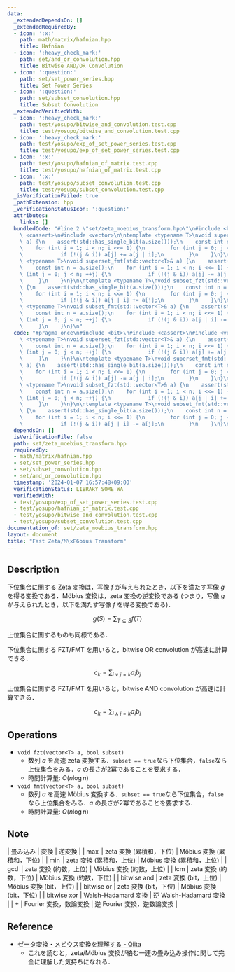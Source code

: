 ```yaml
---
data:
  _extendedDependsOn: []
  _extendedRequiredBy:
  - icon: ':x:'
    path: math/matrix/hafnian.hpp
    title: Hafnian
  - icon: ':heavy_check_mark:'
    path: set/and_or_convolution.hpp
    title: Bitwise AND/OR Convolution
  - icon: ':question:'
    path: set/set_power_series.hpp
    title: Set Power Series
  - icon: ':question:'
    path: set/subset_convolution.hpp
    title: Subset Convolution
  _extendedVerifiedWith:
  - icon: ':heavy_check_mark:'
    path: test/yosupo/bitwise_and_convolution.test.cpp
    title: test/yosupo/bitwise_and_convolution.test.cpp
  - icon: ':heavy_check_mark:'
    path: test/yosupo/exp_of_set_power_series.test.cpp
    title: test/yosupo/exp_of_set_power_series.test.cpp
  - icon: ':x:'
    path: test/yosupo/hafnian_of_matrix.test.cpp
    title: test/yosupo/hafnian_of_matrix.test.cpp
  - icon: ':x:'
    path: test/yosupo/subset_convolution.test.cpp
    title: test/yosupo/subset_convolution.test.cpp
  _isVerificationFailed: true
  _pathExtension: hpp
  _verificationStatusIcon: ':question:'
  attributes:
    links: []
  bundledCode: "#line 2 \"set/zeta_moebius_transform.hpp\"\n#include <bit>\n#include\
    \ <cassert>\n#include <vector>\n\ntemplate <typename T>\nvoid superset_fzt(std::vector<T>&\
    \ a) {\n    assert(std::has_single_bit(a.size()));\n    const int n = a.size();\n\
    \    for (int i = 1; i < n; i <<= 1) {\n        for (int j = 0; j < n; ++j) {\n\
    \            if (!(j & i)) a[j] += a[j | i];\n        }\n    }\n}\n\ntemplate\
    \ <typename T>\nvoid superset_fmt(std::vector<T>& a) {\n    assert(std::has_single_bit(a.size()));\n\
    \    const int n = a.size();\n    for (int i = 1; i < n; i <<= 1) {\n        for\
    \ (int j = 0; j < n; ++j) {\n            if (!(j & i)) a[j] -= a[j | i];\n   \
    \     }\n    }\n}\n\ntemplate <typename T>\nvoid subset_fzt(std::vector<T>& a)\
    \ {\n    assert(std::has_single_bit(a.size()));\n    const int n = a.size();\n\
    \    for (int i = 1; i < n; i <<= 1) {\n        for (int j = 0; j < n; ++j) {\n\
    \            if (!(j & i)) a[j | i] += a[j];\n        }\n    }\n}\n\ntemplate\
    \ <typename T>\nvoid subset_fmt(std::vector<T>& a) {\n    assert(std::has_single_bit(a.size()));\n\
    \    const int n = a.size();\n    for (int i = 1; i < n; i <<= 1) {\n        for\
    \ (int j = 0; j < n; ++j) {\n            if (!(j & i)) a[j | i] -= a[j];\n   \
    \     }\n    }\n}\n"
  code: "#pragma once\n#include <bit>\n#include <cassert>\n#include <vector>\n\ntemplate\
    \ <typename T>\nvoid superset_fzt(std::vector<T>& a) {\n    assert(std::has_single_bit(a.size()));\n\
    \    const int n = a.size();\n    for (int i = 1; i < n; i <<= 1) {\n        for\
    \ (int j = 0; j < n; ++j) {\n            if (!(j & i)) a[j] += a[j | i];\n   \
    \     }\n    }\n}\n\ntemplate <typename T>\nvoid superset_fmt(std::vector<T>&\
    \ a) {\n    assert(std::has_single_bit(a.size()));\n    const int n = a.size();\n\
    \    for (int i = 1; i < n; i <<= 1) {\n        for (int j = 0; j < n; ++j) {\n\
    \            if (!(j & i)) a[j] -= a[j | i];\n        }\n    }\n}\n\ntemplate\
    \ <typename T>\nvoid subset_fzt(std::vector<T>& a) {\n    assert(std::has_single_bit(a.size()));\n\
    \    const int n = a.size();\n    for (int i = 1; i < n; i <<= 1) {\n        for\
    \ (int j = 0; j < n; ++j) {\n            if (!(j & i)) a[j | i] += a[j];\n   \
    \     }\n    }\n}\n\ntemplate <typename T>\nvoid subset_fmt(std::vector<T>& a)\
    \ {\n    assert(std::has_single_bit(a.size()));\n    const int n = a.size();\n\
    \    for (int i = 1; i < n; i <<= 1) {\n        for (int j = 0; j < n; ++j) {\n\
    \            if (!(j & i)) a[j | i] -= a[j];\n        }\n    }\n}\n"
  dependsOn: []
  isVerificationFile: false
  path: set/zeta_moebius_transform.hpp
  requiredBy:
  - math/matrix/hafnian.hpp
  - set/set_power_series.hpp
  - set/subset_convolution.hpp
  - set/and_or_convolution.hpp
  timestamp: '2024-01-07 16:57:48+09:00'
  verificationStatus: LIBRARY_SOME_WA
  verifiedWith:
  - test/yosupo/exp_of_set_power_series.test.cpp
  - test/yosupo/hafnian_of_matrix.test.cpp
  - test/yosupo/bitwise_and_convolution.test.cpp
  - test/yosupo/subset_convolution.test.cpp
documentation_of: set/zeta_moebius_transform.hpp
layout: document
title: "Fast Zeta/M\xF6bius Transform"
---
```


## Description

下位集合に関する Zeta 変換は，写像 $f$ が与えられたとき，以下を満たす写像 $g$ を得る変換である．Möbius 変換は，zeta 変換の逆変換である (つまり，写像 $g$ が与えられたとき，以下を満たす写像 $f$ を得る変換である)．

$$
g(S) = \sum_{T \subseteq S} f(T)
$$

上位集合に関するものも同様である．

下位集合に関する FZT/FMT を用いると，bitwise OR convolution が高速に計算できる．

$$
c_k = \sum_{i\lor j=k} a_i b_j
$$

上位集合に関する FZT/FMT を用いると，bitwise AND convolution が高速に計算できる．

$$
c_k = \sum_{i\land j=k} a_i b_j
$$


## Operations

- `void fzt(vector<T> a, bool subset)`
    - 数列 $a$ を高速 zeta 変換する．`subset == true`なら下位集合，`false`なら上位集合をみる．$a$ の長さが2冪であることを要求する．
    - 時間計算量: $O(n\log n)$
- `void fmt(vector<T> a, bool subset)`
    - 数列 $a$ を高速 Möbius 変換する．`subset == true`なら下位集合，`false`なら上位集合をみる．$a$ の長さが2冪であることを要求する．
    - 時間計算量: $O(n\log n)$

## Note

| 畳み込み | 変換 | 逆変換 |
| $\max$ | zeta 変換 (累積和，下位) | Möbius 変換 (累積和，下位) |
| $\min$ | zeta 変換 (累積和，上位) | Möbius 変換 (累積和，上位) |
| $\gcd$ | zeta 変換 (約数，上位) | Möbius 変換 (約数，上位) |
| $\mathrm{lcm}$ | zeta 変換 (約数，下位) | Möbius 変換 (約数，下位) |
| $\mathrm{bitwise\ and}$ | zeta 変換 (bit，上位) | Möbius 変換 (bit，上位) |
| $\mathrm{bitwise\ or}$ | zeta 変換 (bit，下位) | Möbius 変換 (bit，下位) |
| $\mathrm{bitwise\ xor}$ | Walsh-Hadamard 変換 | 逆 Walsh-Hadamard 変換 |
| $+$ | Fourier 変換，数論変換 | 逆 Fourier 変換，逆数論変換 |

## Reference

- [ゼータ変換・メビウス変換を理解する - Qiita](https://qiita.com/convexineq/items/afc84dfb9ee4ec4a67d5)
    - これを読むと，zeta/Möbius 変換が絡む一連の畳み込み操作に関して完全に理解した気持ちになれる．
